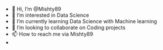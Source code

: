 - 👋 Hi, I’m @Mishty89
- 👀 I’m interested in Data Science
- 🌱 I’m currently learning Data Science with Machine learning
- 💞️ I’m looking to collaborate on Coding projects
- 📫 How to reach me via Mishty89
- 

<!---
Mishty89/Mishty89 is a ✨ special ✨ repository because its `README.md` (this file) appears on your GitHub profile.
You can click the Preview link to take a look at your changes.
--->

